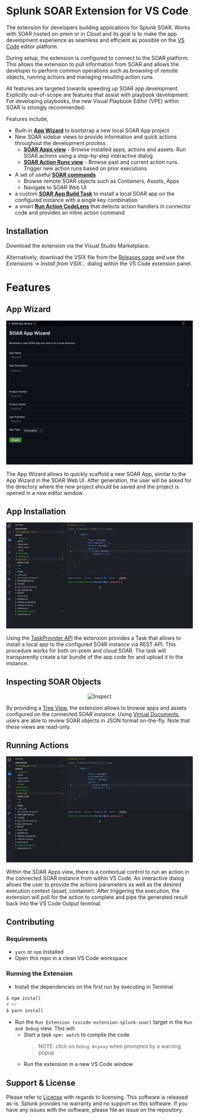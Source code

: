 # Splunk SOAR Extension for VS Code

The extension for developers building applications for Splunk SOAR. Works with SOAR hosted on-prem or in Cloud and its goal is to make the app development experience as seamless and efficient as possible on the [VS Code](https://code.visualstudio.com/) editor platform. 

During setup, the extension is configured to connect to the SOAR platform. This allows the extension to pull information from SOAR and allows the developer to perform common operations such as browsing of remote objects, running actions and managing resulting action runs. 

All features are targeted towards speeding up SOAR app development. Explicitly out-of-scope are features that assist with playbook development. For developing playbooks, the new Visual Playbook Editor (VPE) within SOAR is strongly recommended.

Features include,

- Built-in [**App Wizard**](#app-wizard) to bootstrap a new local SOAR App project
- New SOAR sidebar views to provide information and quick actions throughout the development process
    - [**SOAR Apps view**](#apps-view) - Browse installed apps, actions and assets. Run SOAR actions using a step-by-step interactive dialog
    - [**SOAR Action Runs view**](#action-runs-view) - Browse past and current action runs. Trigger new action runs based on prior executions
- A set of useful [**SOAR commands**](#soar-commands)
    - Browse remote SOAR objects such as Containers, Assets, Apps
    - Navigate to SOAR Web UI
- a custom [**SOAR App Build Task**](#app-build-task) to install a local SOAR app on the configured instance with a single key combination
- a smart [**Run Action CodeLens**](#run-action-codelens) that detects action handlers in connector code and provides an inline action command

## Installation

Download the extension via the Visual Studio Marketplace. 

Alternatively, download the VSIX file from the [Releases page](https://github.com/splunk/vscode-extension-splunk-soar/releases/) and use the *Extensions -> Install from VSIX...* dialog within the VS Code extension panel.


# Features

## App Wizard

<p align="center">
  <img src="media/appwizard.png" alt="App Wizard" />
</p>

The App Wizard allows to quickly scaffold a new SOAR App, similar to the App Wizard in the SOAR Web UI. After generation, the user will be asked for the directory where the new project should be saved and the project is opened in a new editor window.

## App Installation

<p align="center">
  <img src="media/appinstall.gif" alt="App Wizard" />
</p>

Using the [TaskProvider API](https://code.visualstudio.com/api/extension-guides/task-provider) the extension provides a Task that allows to install a local app to the configured SOAR instance via REST API. This procedure works for both on-prem and cloud SOAR. The task will transparently create a tar bundle of the app code for and upload it  to the instance.



## Inspecting SOAR Objects

<p align="center">
  <img src="media/inspect.gif" alt="Inspect" />
</p>

By providing a [Tree View](https://code.visualstudio.com/api/extension-guides/tree-view), the extension allows to browse apps and assets configured on the connected SOAR instance. Using [Virtual Documents](https://code.visualstudio.com/api/extension-guides/virtual-documents), users are able to review SOAR objects in JSON format on-the-fly. Note that these views are read-only.


## Running Actions

<p align="center">
  <img src="media/appinstall.gif" alt="Running an action" />
</p>

Within the SOAR Apps view, there is a contextual control to run an action in the connected SOAR instance from within VS Code. An interactive dialog allows the user to provide the actions parameters as well as the desired execution context (asset, container). After triggering the execution, the extension will poll for the action to complete and pipe the generated result back into the VS Code Output terminal.


## Contributing
### Requirements
* `yarn` or `npm` installed
* Open this repo in a clean VS Code workspace

### Running the Extension
* Install the dependencies on the first run by executing in Terminal
```bash
$ npm install
# or
$ yarn install
```
* Run the `Run Extension (vscode-extension-splunk-soar)` target in the `Run and Debug` view. This will:
    * Start a task `npm: watch` to compile the code
        > NOTE: click on `Debug Anyway` when prompted by a warning popup 
    * Run the extension in a new VS Code window

## Support & License

Please refer to [License](LICENSE) with regards to licensing. This software is released as-is. Splunk provides no warranty and no support on this software. If you have any issues with the software, please file an issue on the repository.